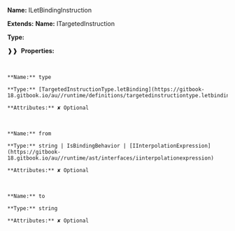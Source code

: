 **Name:** ILetBindingInstruction

**Extends:** **Name:** ITargetedInstruction

**Type:**

❱❱&nbsp;&nbsp;**Properties:**

&nbsp;&nbsp;&nbsp;&nbsp;&nbsp;
```
**Name:** type

**Type:** [TargetedInstructionType.letBinding](https://gitbook-18.gitbook.io/au//runtime/definitions/targetedinstructiontype.letbinding)

**Attributes:** ✘ Optional

```

&nbsp;&nbsp;&nbsp;&nbsp;&nbsp;
```
**Name:** from

**Type:** string | IsBindingBehavior | [IInterpolationExpression](https://gitbook-18.gitbook.io/au//runtime/ast/interfaces/iinterpolationexpression)

**Attributes:** ✘ Optional

```

&nbsp;&nbsp;&nbsp;&nbsp;&nbsp;
```
**Name:** to

**Type:** string

**Attributes:** ✘ Optional

```

